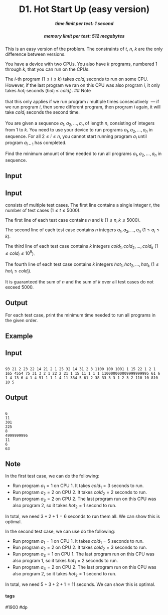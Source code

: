 <h1 style='text-align: center;'> D1. Hot Start Up (easy version)</h1>

<h5 style='text-align: center;'>time limit per test: 1 second</h5>
<h5 style='text-align: center;'>memory limit per test: 512 megabytes</h5>

This is an easy version of the problem. The constraints of $t$, $n$, $k$ are the only difference between versions.

You have a device with two CPUs. You also have $k$ programs, numbered $1$ through $k$, that you can run on the CPUs. 

The $i$-th program ($1 \le i \le k$) takes $cold_i$ seconds to run on some CPU. However, if the last program we ran on this CPU was also program $i$, it only takes $hot_i$ seconds ($hot_i \le cold_i$). ## Note

 that this only applies if we run program $i$ multiple times consecutively  — if we run program $i$, then some different program, then program $i$ again, it will take $cold_i$ seconds the second time.

You are given a sequence $a_1, a_2, \ldots, a_n$ of length $n$, consisting of integers from $1$ to $k$. You need to use your device to run programs $a_1, a_2, \ldots, a_n$ in sequence. For all $2 \le i \le n$, you cannot start running program $a_i$ until program $a_{i - 1}$ has completed.

Find the minimum amount of time needed to run all programs $a_1, a_2, \ldots, a_n$ in sequence.

## Input

## Input

 consists of multiple test cases. The first line contains a single integer $t$, the number of test cases ($1 \le t \le 5000$).

The first line of each test case contains $n$ and $k$ ($1 \le n, k \le 5000$).

The second line of each test case contains $n$ integers $a_1, a_2, \ldots, a_n$ ($1 \le a_i \le k$).

The third line of each test case contains $k$ integers $cold_1, cold_2, \ldots, cold_k$ ($1 \le cold_i \le 10^9$).

The fourth line of each test case contains $k$ integers $hot_1, hot_2, \ldots, hot_k$ ($1 \le hot_i \le cold_i$).

It is guaranteed the sum of $n$ and the sum of $k$ over all test cases do not exceed $5000$.

## Output

For each test case, print the minimum time needed to run all programs in the given order.

## Example

## Input


```

93 21 2 23 22 14 21 2 1 25 32 14 31 2 3 1100 100 1001 1 15 22 1 2 1 165 4554 75 31 3 2 1 22 2 21 1 15 11 1 1 1 110000000009999999995 61 6 1 4 13 6 4 1 4 51 1 1 1 4 11 334 5 61 2 38 33 3 3 1 2 3 2 110 10 810 10 5
```
## Output


```

6
11
301
225
8
4999999996
11
6
63

```
## Note

In the first test case, we can do the following: 

* Run program $a_1 = 1$ on CPU $1$. It takes $cold_1 = 3$ seconds to run.
* Run program $a_2 = 2$ on CPU $2$. It takes $cold_2 = 2$ seconds to run.
* Run program $a_3 = 2$ on CPU $2$. The last program run on this CPU was also program $2$, so it takes $hot_2 = 1$ second to run.

In total, we need $3 + 2 + 1 = 6$ seconds to run them all. We can show this is optimal.

In the second test case, we can use do the following: 

* Run program $a_1 = 1$ on CPU $1$. It takes $cold_1 = 5$ seconds to run.
* Run program $a_2 = 2$ on CPU $2$. It takes $cold_2 = 3$ seconds to run.
* Run program $a_3 = 1$ on CPU $1$. The last program run on this CPU was also program $1$, so it takes $hot_1 = 2$ seconds to run.
* Run program $a_4 = 2$ on CPU $2$. The last program run on this CPU was also program $2$, so it takes $hot_2 = 1$ second to run.

In total, we need $5 + 3 + 2 + 1 = 11$ seconds. We can show this is optimal.



#### tags 

#1900 #dp 